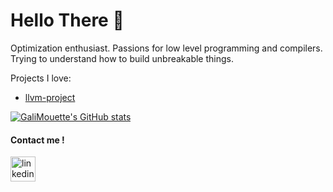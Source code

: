 # Hello There :wave:

Optimization enthusiast. Passions for low level programming and compilers. Trying to understand how to build unbreakable things.

Projects I love:
* [llvm-project](https://github.com/llvm/llvm-project)

[![GaliMouette's GitHub stats](https://github-readme-stats.vercel.app/api?username=GaliMouette&count_private=true&show_icons=true)](https://github.com/anuraghazra/github-readme-stats)

#### Contact me !

[<img src='https://cdn.jsdelivr.net/npm/simple-icons@3.0.1/icons/linkedin.svg' alt='linkedin' height='40'>](https://www.linkedin.com/in/alexis-carre/)
